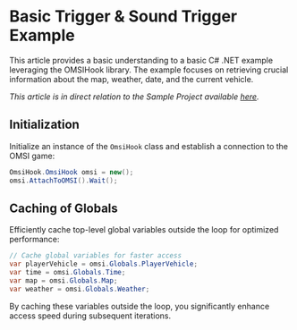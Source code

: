 # Basic Trigger & Sound Trigger Example

This article provides a basic understanding to a basic C# .NET example leveraging the OMSIHook library. The example focuses on retrieving crucial information about the map, weather, date, and the current vehicle.

_This article is in direct relation to the Sample Project available [here](https://github.com/space928/Omsi-Extensions/tree/main/_OmsiHookExamples/Basic_CLI)._

## Initialization

Initialize an instance of the `OmsiHook` class and establish a connection to the OMSI game:

```cs
OmsiHook.OmsiHook omsi = new();
omsi.AttachToOMSI().Wait();
```

## Caching of Globals

Efficiently cache top-level global variables outside the loop for optimized performance:

```cs
// Cache global variables for faster access
var playerVehicle = omsi.Globals.PlayerVehicle;
var time = omsi.Globals.Time;
var map = omsi.Globals.Map;
var weather = omsi.Globals.Weather;
```

By caching these variables outside the loop, you significantly enhance access speed during subsequent iterations.